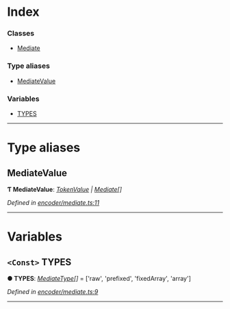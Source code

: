 

# Index

### Classes

* [Mediate](../classes/_encoder_mediate_.mediate.md)

### Type aliases

* [MediateValue](_encoder_mediate_.md#mediatevalue)

### Variables

* [TYPES](_encoder_mediate_.md#types)

---

# Type aliases

<a id="mediatevalue"></a>

##  MediateValue

**Ƭ MediateValue**: *[TokenValue](_types_.md#tokenvalue) \| [Mediate](../classes/_encoder_mediate_.mediate.md)[]*

*Defined in [encoder/mediate.ts:11](https://github.com/paritytech/js-libs/blob/5d4b704/packages/abi/src/encoder/mediate.ts#L11)*

___

# Variables

<a id="types"></a>

## `<Const>` TYPES

**● TYPES**: *[MediateType](_types_.md#mediatetype)[]* =  ['raw', 'prefixed', 'fixedArray', 'array']

*Defined in [encoder/mediate.ts:9](https://github.com/paritytech/js-libs/blob/5d4b704/packages/abi/src/encoder/mediate.ts#L9)*

___


